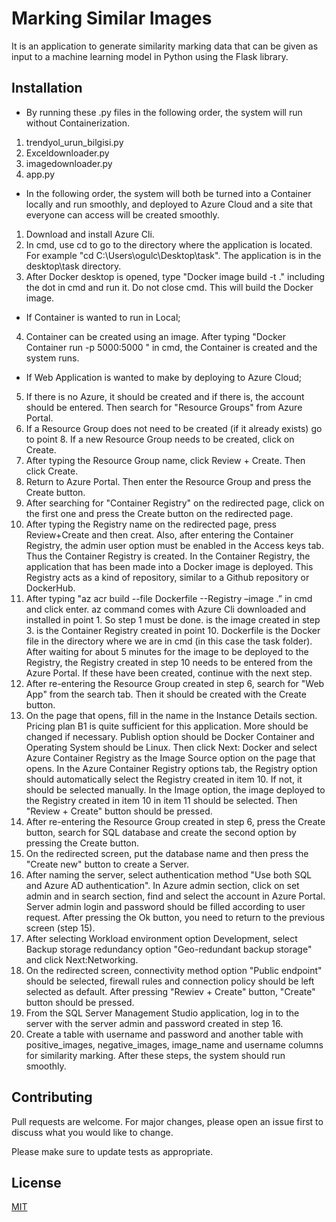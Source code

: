 # Marking Similar Images

It is an application to generate similarity marking data that can be given as input to a machine learning model in Python using the Flask library.

## Installation

* By running these .py files in the following order, the system will run without Containerization.
1.	trendyol_urun_bilgisi.py
2.	Exceldownloader.py
3.	imagedownloader.py
4.	app.py

* In the following order, the system will both be turned into a Container locally and run smoothly, and deployed to Azure Cloud and a site that everyone can access will be created smoothly.

1.	Download and install Azure Cli.
2.	In cmd, use cd to go to the directory where the application is located. For example "cd C:\Users\ogulc\Desktop\task". The application is in the desktop\task directory.
3.	After Docker desktop is opened, type "Docker image build -t <imageadi> ." including the dot in cmd and run it. Do not close cmd. This will build the Docker image.
- If Container is wanted to run in Local;
4.	Container can be created using an image. After typing "Docker Container run -p 5000:5000 <imageadi>" in cmd, the Container is created and the system runs.
- If  Web Application is wanted to make by deploying to Azure Cloud;
5.	If there is no Azure, it should be created and if there is, the account should be entered. Then search for "Resource Groups" from Azure Portal.
6.	If a Resource Group does not need to be created (if it already exists) go to point 8. If a new Resource Group needs to be created, click on Create. 
7.	After typing the Resource Group name, click Review + Create. Then click Create.
8.	Return to Azure Portal. Then enter the Resource Group and press the Create button.
9.	After searching for "Container Registry" on the redirected page, click on the first one and press the Create button on the redirected page. 
10.	After typing the Registry name on the redirected page, press Review+Create and then creat. Also, after entering the Container Registry, the admin user option must be enabled in the Access keys tab.
Thus the Container Registry is created. In the Container Registry, the application that has been made into a Docker image is deployed. This Registry acts as a kind of repository, similar to a Github repository or DockerHub.
11.	After typing "az acr build --file Dockerfile --Registry <ContainerRegistryAdi> –image <imageadi> .” in cmd and click enter. az command comes with Azure Cli downloaded and installed in point 1. So step 1 must be done. <imageadi> is the image created in step 3. <ContainerRegistryAdi> is the Container Registry created in point 10. Dockerfile is the Docker file in the directory where we are in cmd (in this case the task folder). After waiting for about 5 minutes for the image to be deployed to the Registry, the Registry created in step 10 needs to be entered from the Azure Portal. If these have been created, continue with the next step. 
12.	After re-entering the Resource Group created in step 6, search for "Web App" from the search tab. Then it should be created with the Create button. 
13.	On the page that opens, fill in the name in the Instance Details section. Pricing plan B1 is quite sufficient for this application. More should be changed if necessary. Publish option should be Docker Container and Operating System should be Linux. Then click Next: Docker and select Azure Container Registry as the Image Source option on the page that opens. In the Azure Container Registry options tab, the Registry option should automatically select the Registry created in item 10. If not, it should be selected manually. In the Image option, the image deployed to the Registry created in item 10 in item 11 should be selected. Then "Review + Create" button should be pressed.
14.	After re-entering the Resource Group created in step 6, press the Create button, search for SQL database and create the second option by pressing the Create button.
15.	On the redirected screen, put the database name and then press the "Create new" button to create a Server. 
16.	After naming the server, select authentication method "Use both SQL and Azure AD authentication". In Azure admin section, click on set admin and in search section, find and select the account in Azure Portal. Server admin login and password should be filled according to user request. After pressing the Ok button, you need to return to the previous screen (step 15).
17.	After selecting Workload environment option Development, select Backup storage redundancy option "Geo-redundant backup storage" and click Next:Networking. 
18.	On the redirected screen, connectivity method option "Public endpoint" should be selected, firewall rules and connection policy should be left selected as default. After pressing "Rewiev + Create" button, "Create" button should be pressed.
19.	From the SQL Server Management Studio application, log in to the server with the server admin and password created in step 16.
20.	Create a table with username and password and another table with positive_images, negative_images, image_name and username columns for similarity marking.
After these steps, the system should run smoothly. 


## Contributing

Pull requests are welcome. For major changes, please open an issue first
to discuss what you would like to change.

Please make sure to update tests as appropriate.

## License

[MIT](https://choosealicense.com/licenses/mit/)
